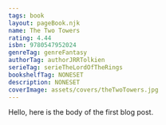 ```yaml
---
tags: book
layout: pageBook.njk
name: The Two Towers
rating: 4.44
isbn: 9780547952024
genreTag: genreFantasy
authorTag: authorJRRTolkien
serieTag: serieTheLordOfTheRings
bookshelfTag: NONESET
description: NONESET
coverImage: assets/covers/theTwoTowers.jpg
---
```


Hello, here is the body of the first blog post.